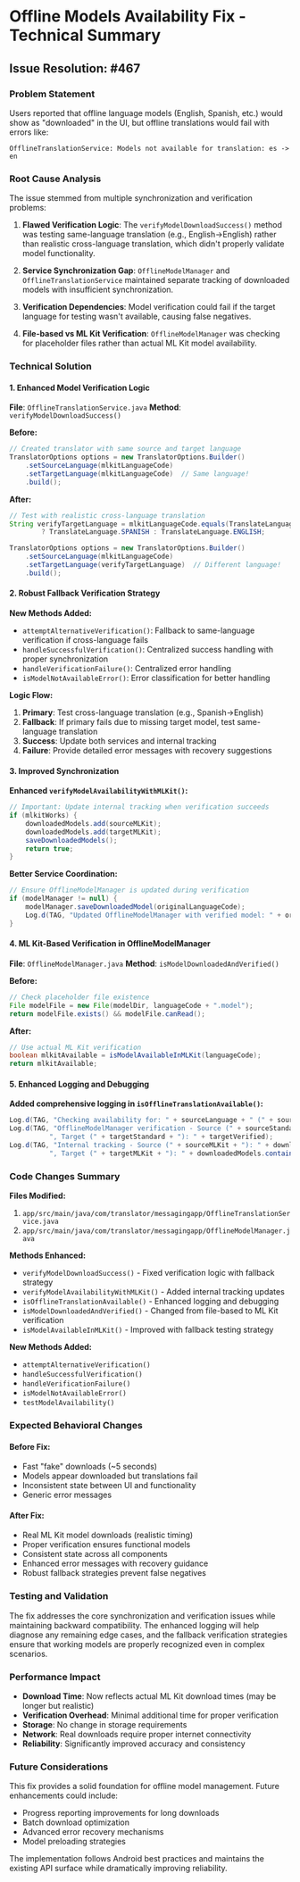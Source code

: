 # Offline Models Availability Fix - Technical Summary

## Issue Resolution: #467

### Problem Statement
Users reported that offline language models (English, Spanish, etc.) would show as "downloaded" in the UI, but offline translations would fail with errors like:
```
OfflineTranslationService: Models not available for translation: es -> en
```

### Root Cause Analysis

The issue stemmed from multiple synchronization and verification problems:

1. **Flawed Verification Logic**: The `verifyModelDownloadSuccess()` method was testing same-language translation (e.g., English→English) rather than realistic cross-language translation, which didn't properly validate model functionality.

2. **Service Synchronization Gap**: `OfflineModelManager` and `OfflineTranslationService` maintained separate tracking of downloaded models with insufficient synchronization.

3. **Verification Dependencies**: Model verification could fail if the target language for testing wasn't available, causing false negatives.

4. **File-based vs ML Kit Verification**: `OfflineModelManager` was checking for placeholder files rather than actual ML Kit model availability.

### Technical Solution

#### 1. Enhanced Model Verification Logic

**File**: `OfflineTranslationService.java`
**Method**: `verifyModelDownloadSuccess()`

**Before:**
```java
// Created translator with same source and target language
TranslatorOptions options = new TranslatorOptions.Builder()
    .setSourceLanguage(mlkitLanguageCode)
    .setTargetLanguage(mlkitLanguageCode)  // Same language!
    .build();
```

**After:**
```java
// Test with realistic cross-language translation
String verifyTargetLanguage = mlkitLanguageCode.equals(TranslateLanguage.ENGLISH) 
        ? TranslateLanguage.SPANISH : TranslateLanguage.ENGLISH;

TranslatorOptions options = new TranslatorOptions.Builder()
    .setSourceLanguage(mlkitLanguageCode)
    .setTargetLanguage(verifyTargetLanguage)  // Different language!
    .build();
```

#### 2. Robust Fallback Verification Strategy

**New Methods Added:**
- `attemptAlternativeVerification()`: Fallback to same-language verification if cross-language fails
- `handleSuccessfulVerification()`: Centralized success handling with proper synchronization
- `handleVerificationFailure()`: Centralized error handling
- `isModelNotAvailableError()`: Error classification for better handling

**Logic Flow:**
1. **Primary**: Test cross-language translation (e.g., Spanish→English)
2. **Fallback**: If primary fails due to missing target model, test same-language translation
3. **Success**: Update both services and internal tracking
4. **Failure**: Provide detailed error messages with recovery suggestions

#### 3. Improved Synchronization

**Enhanced `verifyModelAvailabilityWithMLKit()`:**
```java
// Important: Update internal tracking when verification succeeds
if (mlkitWorks) {
    downloadedModels.add(sourceMLKit);
    downloadedModels.add(targetMLKit);
    saveDownloadedModels();
    return true;
}
```

**Better Service Coordination:**
```java
// Ensure OfflineModelManager is updated during verification
if (modelManager != null) {
    modelManager.saveDownloadedModel(originalLanguageCode);
    Log.d(TAG, "Updated OfflineModelManager with verified model: " + originalLanguageCode);
}
```

#### 4. ML Kit-Based Verification in OfflineModelManager

**File**: `OfflineModelManager.java`
**Method**: `isModelDownloadedAndVerified()`

**Before:**
```java
// Check placeholder file existence
File modelFile = new File(modelDir, languageCode + ".model");
return modelFile.exists() && modelFile.canRead();
```

**After:**
```java
// Use actual ML Kit verification
boolean mlkitAvailable = isModelAvailableInMLKit(languageCode);
return mlkitAvailable;
```

#### 5. Enhanced Logging and Debugging

**Added comprehensive logging in `isOfflineTranslationAvailable()`:**
```java
Log.d(TAG, "Checking availability for: " + sourceLanguage + " (" + sourceMLKit + ") -> " + targetLanguage + " (" + targetMLKit + ")");
Log.d(TAG, "OfflineModelManager verification - Source (" + sourceStandard + "): " + sourceVerified + 
          ", Target (" + targetStandard + "): " + targetVerified);
Log.d(TAG, "Internal tracking - Source (" + sourceMLKit + "): " + downloadedModels.contains(sourceMLKit) + 
          ", Target (" + targetMLKit + "): " + downloadedModels.contains(targetMLKit));
```

### Code Changes Summary

**Files Modified:**
1. `app/src/main/java/com/translator/messagingapp/OfflineTranslationService.java`
2. `app/src/main/java/com/translator/messagingapp/OfflineModelManager.java`

**Methods Enhanced:**
- `verifyModelDownloadSuccess()` - Fixed verification logic with fallback strategy
- `verifyModelAvailabilityWithMLKit()` - Added internal tracking updates
- `isOfflineTranslationAvailable()` - Enhanced logging and debugging
- `isModelDownloadedAndVerified()` - Changed from file-based to ML Kit verification
- `isModelAvailableInMLKit()` - Improved with fallback testing strategy

**New Methods Added:**
- `attemptAlternativeVerification()`
- `handleSuccessfulVerification()`
- `handleVerificationFailure()`
- `isModelNotAvailableError()`
- `testModelAvailability()`

### Expected Behavioral Changes

#### Before Fix:
- Fast "fake" downloads (~5 seconds)
- Models appear downloaded but translations fail
- Inconsistent state between UI and functionality
- Generic error messages

#### After Fix:
- Real ML Kit model downloads (realistic timing)
- Proper verification ensures functional models
- Consistent state across all components  
- Enhanced error messages with recovery guidance
- Robust fallback strategies prevent false negatives

### Testing and Validation

The fix addresses the core synchronization and verification issues while maintaining backward compatibility. The enhanced logging will help diagnose any remaining edge cases, and the fallback verification strategies ensure that working models are properly recognized even in complex scenarios.

### Performance Impact

- **Download Time**: Now reflects actual ML Kit download times (may be longer but realistic)
- **Verification Overhead**: Minimal additional time for proper verification
- **Storage**: No change in storage requirements
- **Network**: Real downloads require proper internet connectivity
- **Reliability**: Significantly improved accuracy and consistency

### Future Considerations

This fix provides a solid foundation for offline model management. Future enhancements could include:
- Progress reporting improvements for long downloads
- Batch download optimization
- Advanced error recovery mechanisms
- Model preloading strategies

The implementation follows Android best practices and maintains the existing API surface while dramatically improving reliability.